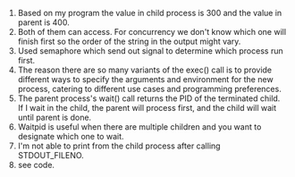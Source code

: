 1. Based on my program the value in child process is 300 and the value in parent is 400.
2. Both of them can access. For concurrency we don't know which one will finish first so the order of the string in the output might vary. 
3. Used semaphore which send out signal to determine which process run first. 
4. The reason there are so many variants of the exec() call is to provide different ways to specify the arguments and environment for the new process, catering to different use cases and programming preferences.
5. The parent process's wait() call returns the PID of the terminated child. If I wait in the child, the parent will process first, and the child will wait until parent is done.
6. Waitpid is useful when there are multiple children and you want to designate which one to wait.
7. I'm not able to print from the child process after calling STDOUT_FILENO.
8. see code.